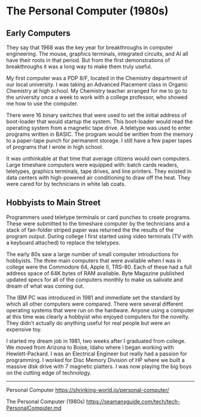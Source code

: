# The Personal Computer (1980s)

## Early Computers

They say that 1968 was the key year for breakthroughs in computer engineering. The mouse, graphics terminals, integrated circuits, and AI all have their roots in that period. But from the first demonstrations of breakthroughs it was a long way to make them truly useful.

My first computer was a PDP 8/F, located in the Chemistry department of our local university. I was taking an Advanced Placement class in Organic Chemistry at high school. My Chemistry teacher arranged for me to go to the university once a week to work with a college professor, who showed me how to use the computer.

There were 16 binary switches that were used to set the initial address of boot-loader that would startup the system. This boot-loader would read the operating system from a magnetic tape drive. A teletype was used to enter programs written in BASIC. The program would be written from the memory to a paper-tape punch for permanent storage. I still have a few paper tapes of programs that I wrote in high school.

It was unthinkable at that time that average citizens would own computers. Large timeshare computers were equipped with: batch cards readers, teletypes, graphics terminals, tape drives, and line printers. They existed in data centers with high-powered air conditioning to draw off the heat. They were cared for by technicians in white lab coats.


## Hobbyists to Main Street

Programmers used teletype terminals or card punches to create programs. These were submitted to the timeshare computer by the technicians and a stack of fan-folder striped paper was returned the the results of the program output. During college I first started using video terminals (TV with a keyboard attached) to replace the teletypes.

The early 80s saw a large number of small computer introductions for hobbyists. The three main computers that were available when I was in college were the Commodore 64, Apple II, TRS-80. Each of these had a full address space of 64K bytes of RAM available. Byte Magazine published updated specs for all of the computers monthly to make us salivate and dream of what was coming out.

The IBM PC was introduced in 1981 and immediate set the standard by which all other computers were compared. There were several different operating systems that were run on the hardware. Anyone using a computer at this time was clearly a hobbyist who enjoyed computers for the novelty. They didn't actually do anything useful for real people but were an expensive toy.

I started my dream job in 1981, two weeks after I graduated from college. We moved from Arizona to Boise, Idaho where I began working with Hewlett-Packard. I was an Electrical Engineer but really had a passion for programming. I worked for Disc Memory Division of HP where we built a massive disk drive with 7 magnetic platters. I was now playing the big boys on the cutting edge of technology.

---

Personal Computer
https://shrinking-world.io/personal-computer/


The Personal Computer (1980s)
https://seamansguide.com/tech/tech-PersonalComputer.md


